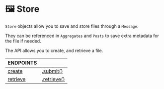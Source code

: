 # 🖼 Store

`Store` objects allow you to save and store files through a `Message`.

They can be referenced in `Aggregates` and `Posts` to save extra metadata for the file if needed.

The API allows you to create, and retrieve a file.

| ENDPOINTS                      |                                   |
| ------------------------------ | --------------------------------- |
| [create](create-a-file.md)     | [.submit()](create-a-file.md)     |
| [retrieve](retrieve-a-file.md) | [.retrieve()](retrieve-a-file.md) |
